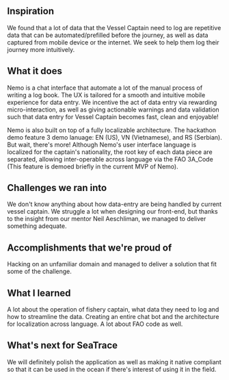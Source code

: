 ## Inspiration

We found that a lot of data that the Vessel Captain need to log are repetitive data that can be automated/prefilled before the journey, as well as data captured from mobile device or the internet. We seek to help them log their journey more intuitively.  

## What it does

Nemo is a chat interface that automate a lot of the manual process of writing a log book. The UX is tailored for a smooth and intuitive mobile experience for data entry. We incentive the act of data entry via rewarding micro-interaction, as well as giving actionable warnings and data validation such that data entry for Vessel Captain becomes fast, clean and enjoyable!

Nemo is also built on top of a fully localizable architecture. The hackathon demo feature 3 demo lanuage: EN (US), VN (Vietnamese), and RS (Serbian). But wait, there's more! Although Nemo's user interface language is localized for the captain's nationality, the root key of each data piece are separated, allowing inter-operable across language via the FAO 3A_Code (This feature is demoed briefly in the current MVP of Nemo).

## Challenges we ran into

We don't know anything about how data-entry are being handled by current vessel captain. We struggle a lot when designing our front-end, but thanks to the insight from our mentor Neil Aeschliman, we managed to deliver something adequate.

## Accomplishments that we're proud of

Hacking on an unfamiliar domain and managed to deliver a solution that fit some of the challenge.

## What I learned

A lot about the operation of fishery captain, what data they need to log and how to streamline the data. Creating an entire chat bot and the architecture for localization across language. A lot about FAO code as well.

## What's next for SeaTrace

We will definitely polish the application as well as making it native compliant so that it can be used in the ocean if there's interest of using it in the field.
